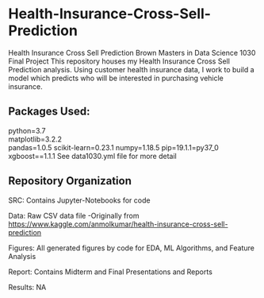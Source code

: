 # Health-Insurance-Cross-Sell-Prediction
Health Insurance Cross Sell Prediction
Brown Masters in Data Science 1030 Final Project
This repository houses my Health Insurance Cross Sell Prediction analysis. Using customer health insurance data, I work to build a model which predicts who will be interested in purchasing vehicle insurance. 

## Packages Used: 
python=3.7
<br> matplotlib=3.2.2
<br> pandas=1.0.5
scikit-learn=0.23.1
numpy=1.18.5
pip=19.1.1=py37_0
xgboost==1.1.1
See data1030.yml file for more detail

## Repository Organization
SRC: Contains Jupyter-Notebooks for code

Data: Raw CSV data file -Originally from https://www.kaggle.com/anmolkumar/health-insurance-cross-sell-prediction 

Figures: All generated figures by code for EDA, ML Algorithms, and Feature Analysis

Report: Contains Midterm and Final Presentations and Reports

Results: NA
